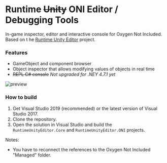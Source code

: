 # Runtime ~~Unity~~ ONI Editor / Debugging Tools
In-game inspector, editor and interactive console for Oxygen Not Included. Based on t he [Runtime Unity Editor](https://github.com/ManlyMarco/RuntimeUnityEditor) project.

### Features
- GameObject and component browser
- Object inspector that allows modifying values of objects in real time
- ~~REPL C# console~~ *Not upgraded for .NEY 4.7.1 yet*

![preview](https://user-images.githubusercontent.com/39247311/64476158-ce1a4c00-d18b-11e9-97d6-084452cdbf0a.PNG)

### How to build
1. Get Visual Studio 2019 (recommended) or the latest version of Visual Studio 2017.
2. Clone the repository.
3. Open the solution in Visual Studio and build the `RuntimeUnityEditor.Core` and `RuntimeUnityEditor.ONI` projects.

Notes:
- You have to reconnect the references to the Oxygen Not Included "Managed" folder.
